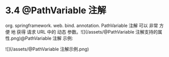 # 3.4 @PathVariable 注解

org. springframework. web. bind. annotation. PathVariable 注解 可以 非常 方便 地 获得 请求 URL 中的 动态 参数。![](/assets/@PathVariable 注解支持的属性.png)@PathVariable 注解 示例:

![](/assets/@PathVariable 注解示例.png)

